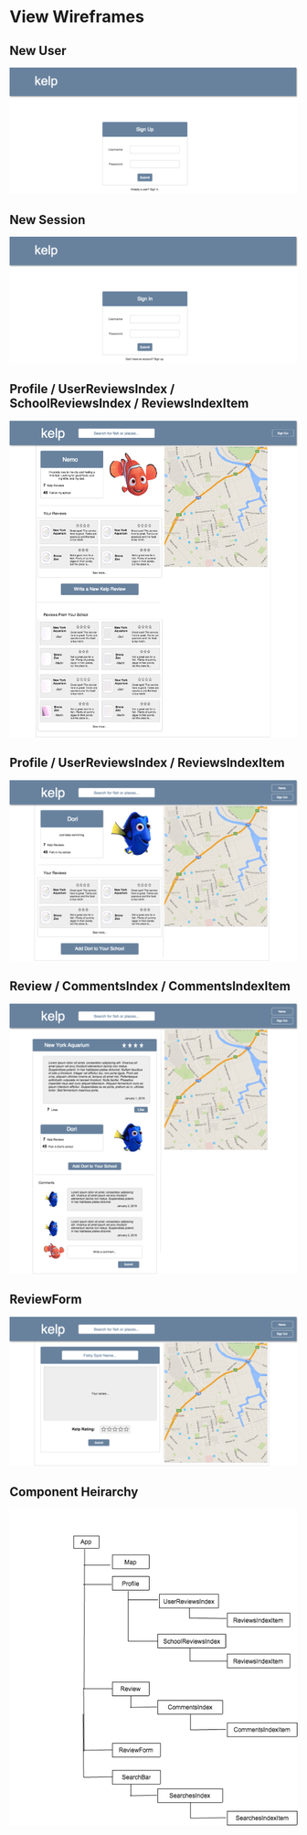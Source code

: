 # View Wireframes

## New User
![new-user]

## New Session
![new-session]

## Profile / UserReviewsIndex / SchoolReviewsIndex / ReviewsIndexItem
![profile]

## Profile / UserReviewsIndex / ReviewsIndexItem
![other_profile]

## Review / CommentsIndex / CommentsIndexItem
![review]

## ReviewForm
![review_form]

## Component Heirarchy
![component-heirarchy]

[new-user]: ./wireframes/new_user.png
[new-session]: ./wireframes/new_session.png
[profile]: ./wireframes/profile.png
[other_profile]: ./wireframes/other_profile.png
[review]: ./wireframes/review.png
[review_form]: ./wireframes/review_form.png
[component-heirarchy]: ./wireframes/component_heirarchy.png
